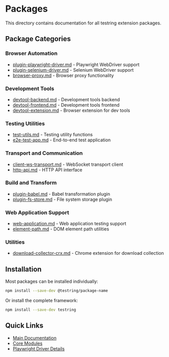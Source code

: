 # Packages

This directory contains documentation for all testring extension packages.

## Package Categories

### Browser Automation
- [plugin-playwright-driver.md](plugin-playwright-driver.md) - Playwright WebDriver support
- [plugin-selenium-driver.md](plugin-selenium-driver.md) - Selenium WebDriver support
- [browser-proxy.md](browser-proxy.md) - Browser proxy functionality

### Development Tools
- [devtool-backend.md](devtool-backend.md) - Development tools backend
- [devtool-frontend.md](devtool-frontend.md) - Development tools frontend
- [devtool-extension.md](devtool-extension.md) - Browser extension for dev tools

### Testing Utilities
- [test-utils.md](test-utils.md) - Testing utility functions
- [e2e-test-app.md](e2e-test-app.md) - End-to-end test application

### Transport and Communication
- [client-ws-transport.md](client-ws-transport.md) - WebSocket transport client
- [http-api.md](http-api.md) - HTTP API interface

### Build and Transform
- [plugin-babel.md](plugin-babel.md) - Babel transformation plugin
- [plugin-fs-store.md](plugin-fs-store.md) - File system storage plugin

### Web Application Support
- [web-application.md](web-application.md) - Web application testing support
- [element-path.md](element-path.md) - DOM element path utilities

### Utilities
- [download-collector-crx.md](download-collector-crx.md) - Chrome extension for download collection

## Installation

Most packages can be installed individually:

```bash
npm install --save-dev @testring/package-name
```

Or install the complete framework:

```bash
npm install --save-dev testring
```

## Quick Links

- [Main Documentation](../README.md)
- [Core Modules](../core-modules/README.md)
- [Playwright Driver Details](../playwright-driver/README.md)
